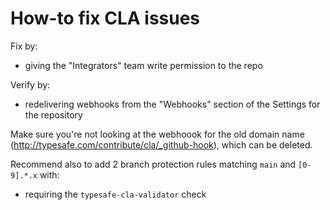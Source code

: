 # How-to fix CLA issues

Fix by:

* giving the "Integrators" team write permission to the repo

Verify by:

* redelivering webhooks from the "Webhooks" section of the Settings for the repository

Make sure you're not looking at the webhoook for the old domain name (http://typesafe.com/contribute/cla/_github-hook), which can be deleted.

Recommend also to add 2 branch protection rules matching `main` and `[0-9].*.x` with:

* requiring the `typesafe-cla-validator` check

